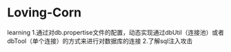 # Loving-Corn
learning
1.通过对db.propertise文件的配置，动态实现通过dbUtil（连接池）或者dbTool（单个连接）的方式来进行对数据库的连接
2.了解sql注入攻击
